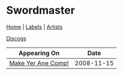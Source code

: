 # Swordmaster

[Home](../index.md) | [Labels](../labels.md) | [Artists](../artists.md)

[Discogs](https://www.discogs.com/artist/5254393-Swordmaster-3)

| Appearing On | Date |
|---|---|
[Make Yer Ane Comp!](../releases/various-make-yer-ane-comp.md)  | 2008-11-15 |